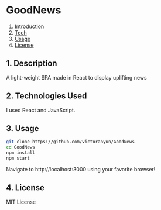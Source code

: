 # GoodNews

1. [ Introduction ](#intro)
2. [ Tech ](#tech)
3. [ Usage ](#usage)
4. [ License ](#license)

<a name="intro"></a>
## 1. Description

A light-weight SPA made in React to display uplifting news <br>

<a name="tech"></a>
## 2. Technologies Used

I used React and JavaScript.

<a name="usage"></a>
## 3. Usage

```bash
git clone https://github.com/victoranyun/GoodNews
cd GoodNews
npm install
npm start
```

Navigate to http://localhost:3000 using your favorite browser!

## 4. License 
MIT License
